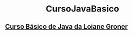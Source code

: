 <h1 align="center">CursoJavaBasico</h1>

<h2>
<a href="https://www.youtube.com/playlist?list=PLGxZ4Rq3BOBq0KXHsp5J3PxyFaBIXVs3r">Curso Básico de Java da Loiane Groner</h2>


